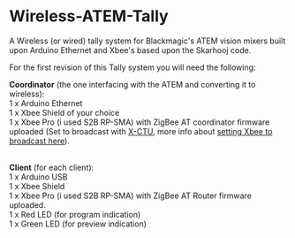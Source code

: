 Wireless-ATEM-Tally
===================

A Wireless (or wired) tally system for Blackmagic's ATEM vision mixers built upon Arduino Ethernet and Xbee's based upon the Skarhooj code.

For the first revision of this Tally system you will need the following:

<b>Coordinator</b> (the one interfacing with the ATEM and converting it to wireless):<br />
1 x Arduino Ethernet<br />
1 x Xbee Shield of your choice<br />
1 x Xbee Pro (i used S2B RP-SMA) with ZigBee AT coordinator firmware uploaded (Set to broadcast with <a href="http://www.digi.com/support/productdetail?pid=3352">X-CTU</a>, more info about <a href="https://sites.google.com/site/xbeetutorial/xbee-introduction/zigbee_setup">setting Xbee to broadcast here</a>).<br />

<br />
<b>Client</b> (for each client):<br />
1 x Arduino USB<br />
1 x Xbee Shield<br />
1 x Xbee Pro (i used S2B RP-SMA) with ZigBee AT Router firmware uploaded.<br />
1 x Red LED (for program indication)<br />
1 x Green LED (for preview indication)